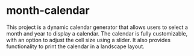# month-calendar
This project is a dynamic calendar generator that allows users to select a month and year to display a calendar. The calendar is fully customizable, with an option to adjust the cell size using a slider. It also provides functionality to print the calendar in a landscape layout.
